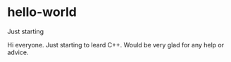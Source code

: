 # hello-world
Just starting

Hi everyone. Just starting to leard C++. Would be very glad for any help or advice.
